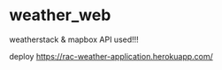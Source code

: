 # weather_web
weatherstack &amp; mapbox API used!!!

deploy
https://rac-weather-application.herokuapp.com/
